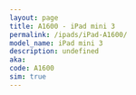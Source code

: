 ```yaml
---
layout: page
title: A1600 - iPad mini 3
permalink: /ipads/iPad-A1600/
model_name: iPad mini 3
description: undefined
aka: 
code: A1600
sim: true
---
```

